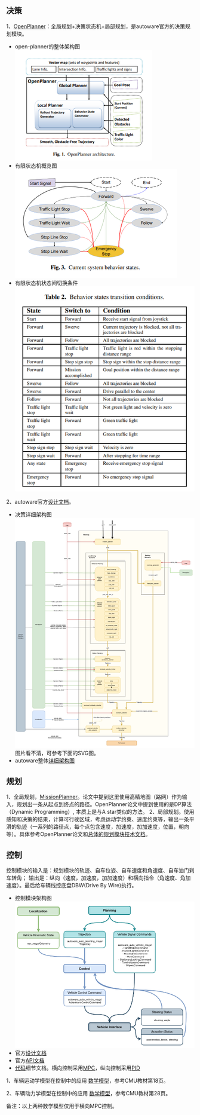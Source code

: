 ## 决策
1、[OpenPlanner](https://www.jstage.jst.go.jp/article/jrobomech/29/4/29_668/_pdf/-char/ja)：全局规划+决策状态机+局部规划，是autoware官方的决策规划模块。
- open-planner的整体架构图  
![Alt text](./doc/image.png)
- 有限状态机概览图  
![Alt text](./doc/image-1.png)
- 有限状态机状态间切换条件  
![Alt text](./doc/image-2.png)

2、autoware官方[设计文档](https://autowarefoundation.github.io/autoware-documentation/galactic/design/autoware-architecture/planning/#1-self-crossing-road-and-overlapped)。
- 决策详细架构图![](./doc/image-3.png)  
图片看不清，可参考下面的SVG图。
- autoware整体[详细架构图](https://app.diagrams.net/?lightbox=1#Uhttps%3A%2F%2Fautowarefoundation.github.io%2Fautoware-documentation%2Fgalactic%2Fdesign%2Fautoware-architecture%2Fnode-diagram%2Foverall-node-diagram-autoware-universe.drawio.svg)

## 规划
1、全局规划，[MissionPlanner](https://autowarefoundation.github.io/autoware.universe/main/planning/mission_planner/)。论文中提到这里使用高精地图（路网）作为输入，规划出一条从起点到终点的路径。OpenPlanner论文中提到使用的是DP算法（Dynamic Programming）, 本质上是与A star类似的方法。
2、局部规划。使用感知和决策的结果，计算可行驶区域，考虑运动学约束、速度约束等，输出一条平滑的轨迹（一系列的路径点，每个点包含速度，加速度，加加速度，位置，朝向等）。具体参考OpenPlanner论文和[总体的规划模块技术文档](https://autowarefoundation.github.io/autoware-documentation/galactic/design/autoware-architecture/planning/)。

## 控制
控制模块的输入是：规划模块的轨迹、自车位姿、自车速度和角速度、自车油门刹车转角；
输出是：纵向（速度，加速度，加加速度）和横向指令（角速度、角加速度）。最后给车辆线控底盘DBW(Drive By Wire)执行。
- 控制模块架构图
![Alt text](./doc/image-4.png)
- 官方[设计文档](https://autowarefoundation.github.io/autoware-documentation/main/design/autoware-architecture/control/)
- 官方[API文档](https://autowarefoundation.github.io/autoware-documentation/galactic/design/autoware-interfaces/components/control/)
- [代码](https://github.com/autowarefoundation/autoware.universe/blob/galactic/control/trajectory_follower/design/trajectory_follower-design.md)细节文档。横向控制采用[MPC](https://github.com/autowarefoundation/autoware.universe/blob/galactic/control/trajectory_follower/design/mpc_lateral_controller-design.md)，纵向控制采用[PID](https://github.com/autowarefoundation/autoware.universe/blob/galactic/control/trajectory_follower/design/pid_longitudinal_controller-design.md)

1、车辆运动学模型在控制中的应用
[数学模型](https://www.ri.cmu.edu/pub_files/2009/2/Automatic_Steering_Methods_for_Autonomous_Automobile_Path_Tracking.pdf)，参考CMU教材第18页。


2、车辆动力学模型在控制中的应用
[数学模型](https://www.ri.cmu.edu/pub_files/2009/2/Automatic_Steering_Methods_for_Autonomous_Automobile_Path_Tracking.pdf)，参考CMU教材第28页。

备注：以上两种数学模型仅用于横向MPC控制。